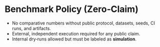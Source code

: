 # Benchmark Policy (Zero‑Claim)

- No comparative numbers without public protocol, datasets, seeds, CI runs, and artifacts.
- External, independent execution required for any public claim.
- Internal dry‑runs allowed but must be labeled as **simulation**.

